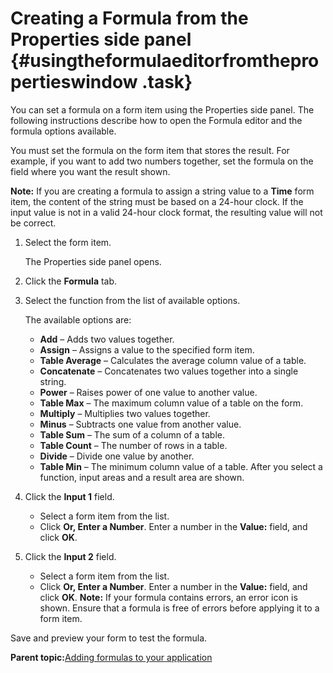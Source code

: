 # Creating a Formula from the Properties side panel {#usingtheformulaeditorfromthepropertieswindow .task}

You can set a formula on a form item using the Properties side panel. The following instructions describe how to open the Formula editor and the formula options available.

You must set the formula on the form item that stores the result. For example, if you want to add two numbers together, set the formula on the field where you want the result shown.

**Note:** If you are creating a formula to assign a string value to a **Time** form item, the content of the string must be based on a 24-hour clock. If the input value is not in a valid 24-hour clock format, the resulting value will not be correct.

1.  Select the form item.

    The Properties side panel opens.

2.  Click the **Formula** tab.

3.  Select the function from the list of available options.

    The available options are:

    -   **Add** – Adds two values together.
    -   **Assign** – Assigns a value to the specified form item.
    -   **Table Average** – Calculates the average column value of a table.
    -   **Concatenate** – Concatenates two values together into a single string.
    -   **Power** – Raises power of one value to another value.
    -   **Table Max** – The maximum column value of a table on the form.
    -   **Multiply** – Multiplies two values together.
    -   **Minus** – Subtracts one value from another value.
    -   **Table Sum** – The sum of a column of a table.
    -   **Table Count** – The number of rows in a table.
    -   **Divide** – Divide one value by another.
    -   **Table Min** – The minimum column value of a table.
    After you select a function, input areas and a result area are shown.

4.  Click the **Input 1** field.

    -   Select a form item from the list.
    -   Click **Or, Enter a Number**. Enter a number in the **Value:** field, and click **OK**.
5.  Click the **Input 2** field.

    -   Select a form item from the list.
    -   Click **Or, Enter a Number**. Enter a number in the **Value:** field, and click **OK**.
    **Note:** If your formula contains errors, an error icon is shown. Ensure that a formula is free of errors before applying it to a form item.


Save and preview your form to test the formula.

**Parent topic:**[Adding formulas to your application](cr_adding_formulas_toc.md)


